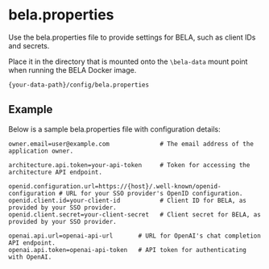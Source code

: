 # bela.properties

Use the bela.properties file to provide settings for BELA, such as client IDs and secrets.

Place it in the directory that is mounted onto the `\bela-data` mount point 
when running the BELA Docker image.
```
{your-data-path}/config/bela.properties
```

## Example

Below is a sample bela.properties file with configuration details:

```properties
owner.email=user@example.com              # The email address of the application owner.

architecture.api.token=your-api-token     # Token for accessing the architecture API endpoint.

openid.configuration.url=https://{host}/.well-known/openid-configuration # URL for your SSO provider's OpenID configuration.
openid.client.id=your-client-id           # Client ID for BELA, as provided by your SSO provider.
openid.client.secret=your-client-secret   # Client secret for BELA, as provided by your SSO provider.

openai.api.url=openai-api-url       # URL for OpenAI's chat completion API endpoint.
openai.api.token=openai-api-token   # API token for authenticating with OpenAI.
```
